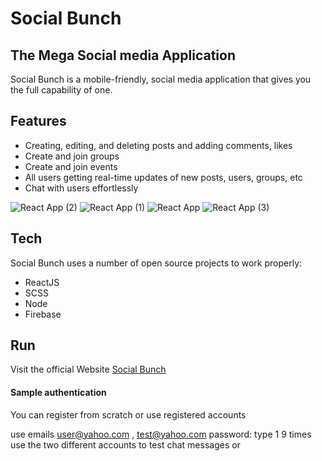 # Social Bunch

## The  Mega Social media Application

Social Bunch is a  mobile-friendly, social media application that gives you the full capability of one.

## Features

- Creating, editing, and deleting posts and adding comments, likes 
- Create and join groups
- Create and join events
- All users getting real-time updates of new posts,  users, groups, etc
- Chat with users effortlessly

![React App (2)](https://user-images.githubusercontent.com/33573587/113302678-b3ac4400-92d6-11eb-99bd-afeb96af633d.png)
![React App (1)](https://user-images.githubusercontent.com/33573587/113302681-b4dd7100-92d6-11eb-8eef-d611b994cbd6.png)
![React App](https://user-images.githubusercontent.com/33573587/113302683-b4dd7100-92d6-11eb-9846-bf9d19cfd632.png)
![React App (3)](https://user-images.githubusercontent.com/33573587/113302689-b5760780-92d6-11eb-8ff0-bbd3012fab5f.png)

## Tech

Social Bunch uses a number of open source projects to work properly:

- ReactJS
- SCSS
- Node
- Firebase

## Run

Visit the official Website [Social Bunch](https://socialbunch.netlify.app/)

#### Sample authentication

You can register from scratch or use registered accounts

use  emails
user@yahoo.com , test@yahoo.com
password: type 1 9 times
use the two different accounts to test chat messages or